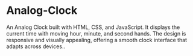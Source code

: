 # Analog-Clock
An Analog Clock built with HTML, CSS, and JavaScript. It displays the current time with moving hour, minute, and second hands. The design is responsive and visually appealing, offering a smooth clock interface that adapts across devices..
